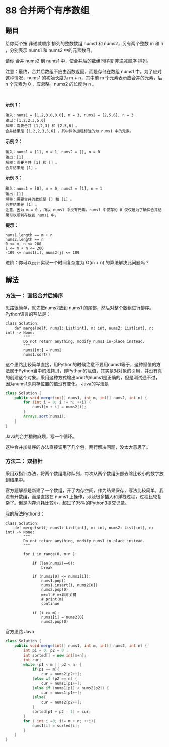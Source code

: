 # 88 合并两个有序数组
## 题目
给你两个按 非递减顺序 排列的整数数组 nums1 和 nums2，另有两个整数 m 和 n ，分别表示 nums1 和 nums2 中的元素数目。

请你 合并 nums2 到 nums1 中，使合并后的数组同样按 非递减顺序 排列。

注意：最终，合并后数组不应由函数返回，而是存储在数组 nums1 中。为了应对这种情况，nums1 的初始长度为 m + n，其中前 m 个元素表示应合并的元素，后 n 个元素为 0 ，应忽略。nums2 的长度为 n 。

 

**示例 1：**

```
输入：nums1 = [1,2,3,0,0,0], m = 3, nums2 = [2,5,6], n = 3
输出：[1,2,2,3,5,6]
解释：需要合并 [1,2,3] 和 [2,5,6] 。
合并结果是 [1,2,2,3,5,6] ，其中斜体加粗标注的为 nums1 中的元素。
```

**示例 2：**
```
输入：nums1 = [1], m = 1, nums2 = [], n = 0
输出：[1]
解释：需要合并 [1] 和 [] 。
合并结果是 [1] 。
```

**示例 3：**

```
输入：nums1 = [0], m = 0, nums2 = [1], n = 1
输出：[1]
解释：需要合并的数组是 [] 和 [1] 。
合并结果是 [1] 。
注意，因为 m = 0 ，所以 nums1 中没有元素。nums1 中仅存的 0 仅仅是为了确保合并结果可以顺利存放到 nums1 中。
```

**提示：**

```
nums1.length == m + n
nums2.length == n
0 <= m, n <= 200
1 <= m + n <= 200
-109 <= nums1[i], nums2[j] <= 109
```

进阶：你可以设计实现一个时间复杂度为 O(m + n) 的算法解决此问题吗？

## 解法
### 方法一： 直接合并后排序
思路很简单，就先把nums2放到 nums1 的尾部，然后对整个数组进行排序。Python语言的写法是：
```python3
class Solution:
    def merge(self, nums1: List[int], m: int, nums2: List[int], n: int) -> None:
        """
        Do not return anything, modify nums1 in-place instead.
        """
        nums1[m:] = nums2
        nums1.sort()
```
这个思路比较简单直接，用Python的时候注意不要用nums1等于，这种赋值的方法属于Python当中的浅拷贝，即Python的赋值，其实是对对象的引用，并没有真的创建这个对象。采用这种方式输出print的nums1是正确的，但是测试通不过，因为nums1原内存位置的值没有变化。
Java的写法是
```Java
class Solution {
    public void merge(int[] nums1, int m, int[] nums2, int n) {
        for (int i = 0; i != n; ++i) {
            nums1[m + i] = nums2[i];
        }
        Arrays.sort(nums1);
    }
}
```
Java的合并稍微麻烦，写一个循环。

这种合并加排序的办法直接调用了几个包，两行解决问题，没太大意思了。

### 方法二： 双指针

采用双指针办法，将两个数组堪称队列，每次从两个数组头部去除比较小的数字放到结果中。

官方题解都是新建了一个数组，开了内存空间，作为结果保存，写法比较简单，我没有开数组，而是直接在 nums1 上操作，涉及很多插入和弹栈过程，过程比较复杂了。但是内存消耗比较小，超过了95%的Python3提交记录。

我的解法Python3：
```python3
class Solution:
    def merge(self, nums1: List[int], m: int, nums2: List[int], n: int) -> None:
        """
        Do not return anything, modify nums1 in-place instead.
        """
        
        for i in range(0, m+n ):
        
            if (len(nums2)==0):
                break
            
            if (nums2[0] <= nums1[i]):
                nums1.pop()
                nums1.insert(i, nums2[0])
                nums2.pop(0)
                m+=1 # m+非常关键
                # print(m)
                continue

            if (i >= m):
                nums1[i] = nums2[0]
                nums2.pop(0)

```
官方思路 Java

```Java
class Solution {
    public void merge(int[] nums1, int m, int[] nums2, int n) {
        int p1 = 0, p2 = 0 ;
        int sorted[] = new int[m+n];   
        int cur;
        while (p1 < m || p2 < n) {
            if(p1 == m){
                cur = nums2[p2++];
            }else if (p2 == n) {
                cur = nums1[p1++];
            }else if (nums1[p1] < nums2[p2]) {
                cur = nums1[p1++];
            }else{
                cur = nums2[p2++];
            }
            sorted[p1 + p2 - 1] = cur;
        }
        for ( int i =0; i!= m + n; ++i){
            nums1[i] = sorted[i];
        }
    }
}
```
